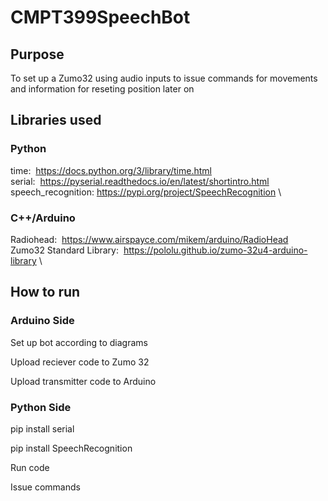 # CMPT399SpeechBot
## Purpose
To set up a Zumo32 using audio inputs to issue commands for
movements and information for reseting position later on

## Libraries used
### Python
time:&nbsp; https://docs.python.org/3/library/time.html \
serial:&nbsp; https://pyserial.readthedocs.io/en/latest/shortintro.html \
speech_recognition:&nbsp;https://pypi.org/project/SpeechRecognition \
### C++/Arduino
Radiohead:&nbsp; https://www.airspayce.com/mikem/arduino/RadioHead \
Zumo32 Standard Library:&nbsp; https://pololu.github.io/zumo-32u4-arduino-library \

## How to run
### Arduino Side
Set up bot according to diagrams

Upload reciever code to Zumo 32

Upload transmitter code to Arduino

### Python Side

pip install serial

pip install SpeechRecognition

Run code

Issue commands
